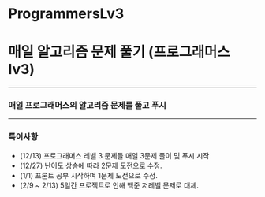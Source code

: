 # ProgrammersLv3

# 매일 알고리즘 문제 풀기 (프로그래머스 lv3)


-------------

### 매일 프로그래머스의 알고리즘 문제를 풀고 푸시

------------

### 특이사항
 - (12/13) 프로그래머스 레벨 3 문제들 매일 3문제 풀이 및 푸시 시작
 - (12/27) 난이도 상승에 따라 2문제 도전으로 수정.
 - (1/1) 프론트 공부 시작하며 1문제 도전으로 수정.
 - (2/9 ~ 2/13) 5일간 프로젝트로 인해 백준 저레벨 문제로 대체.
